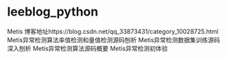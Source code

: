 # leeblog_python
Metis 博客地址https://blog.csdn.net/qq_33873431/category_10028725.html
Metis异常检测算法率值检测和量值检测源码刨析
Metis异常检测数据集训练源码深入刨析
Metis异常检测算法源码概要
Metis异常检测初体验
